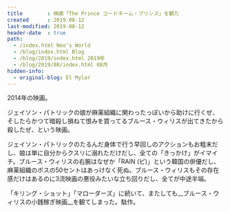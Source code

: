 ```yaml
---
title        : 映画「The Prince コードネーム・プリンス」を観た
created      : 2019-08-12
last-modified: 2019-08-12
header-date  : true
path:
  - /index.html Neo's World
  - /blog/index.html Blog
  - /blog/2019/index.html 2019年
  - /blog/2019/08/index.html 08月
hidden-info:
  - original-blog: El Mylar
---
```


2014年の映画。

ジェイソン・パトリックの娘が麻薬組織に関わったっぽいから助けに行くぜ、そしたらかつて暗殺し損ねて恨みを買ってるブルース・ウィリスが出てきたから殺したぜ、という映画。

ジェイソン・パトリックのたるんだ身体で行う早回しのアクションもお粗末だし、娘は単に自分からクスリに溺れただけだし、全ての「きっかけ」がイマイチ。ブルース・ウィリスの右腕はなぜか「RAIN (ピ)」という韓国の俳優だし、麻薬組織のボスの50セントはあっけなく死ぬ。ブルース・ウィリスもその存在感だけはあるのに3流映画の悪役みたいな立ち回りだし、全てが中途半端。

「キリング・ショット」「マローダーズ」に続いて、またしても__ブルース・ウィリスの小銭稼ぎ映画__を観てしまった。駄作。
